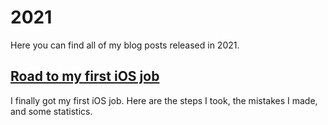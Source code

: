 # 2021

Here you can find all of my blog posts released in 2021.

## [Road to my first iOS job](./Road-to-my-first-iOS-job)
I finally got my first iOS job. Here are the steps I took, the mistakes I made, and some statistics.
